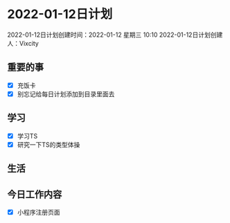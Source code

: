 # 2022-01-12日计划

2022-01-12日计划创建时间：2022-01-12 星期三  10:10
2022-01-12日计划创建人：Vixcity

## 重要的事
- [x] 充饭卡
- [x] 别忘记给每日计划添加到目录里面去

## 学习
- [x] 学习TS
- [x] 研究一下TS的类型体操

## 生活

## 今日工作内容
- [x] 小程序注册页面